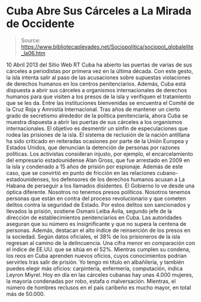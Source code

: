# Cuba Abre Sus Cárceles a La Mirada de Occidente

> Source: https://www.bibliotecapleyades.net/Sociopolitica/sociopol_globalelite_la06.htm

10 Abril 2013
del Sitio Web
RT
Cuba ha abierto las puertas de varias de sus
cárceles a periodistas por primera vez en la última década.
Con este gesto, la isla intenta salir al paso de
las acusaciones sobre supuestas violaciones de derechos humanos en los
centros penitenciarios.
Además, Cuba está dispuesta a abrir sus cárceles a organismos
internacionales de derechos humanos para que visiten a los presos de la isla
y verifiquen el tratamiento que se les da. Entre las instituciones
bienvenidas se encuentra el Comité de la Cruz Roja y Amnistía Internacional.
Tras años de mantener un cierto grado de secretismo alrededor de la política
penitenciaria, ahora Cuba se muestra dispuesta a abrir las puertas de sus
cárceles a los organismos internacionales. El objetivo es desmentir un
sinfín de especulaciones que rodea las prisiones de la isla.
El sistema de reclusión de la nación antillana ha sido criticado en
reiteradas ocasiones por parte de la Unión Europea y Estados Unidos, que
denuncian la
detención de personas por razones políticas.
Los activistas consideran injusto, por ejemplo, el encarcelamiento del
empresario estadounidense
Alan Gross, que fue arrestado en 2009 en la isla y
condenado a 15 años de prisión por espionaje. Además de este caso, que se
convirtió en punto de fricción en las
relaciones cubano-estadounidenses, los
defensores de los derechos humanos acusan a La Habana de perseguir a los
llamados disidentes.
El Gobierno lo ve desde una óptica diferente.
Nosotros no tenemos presos políticos.
Nosotros tenemos personas que están en contra del proceso revolucionario
y que cometen delitos contra la seguridad de Estado.
Por estos delitos
son sancionados y llevados la prisión, sostiene Osmani Leiba Ávila,
segundo jefe de la dirección de establecimientos penitenciarios en Cuba.
Las autoridades aseguran que su número es
insignificante y que no supera la centena de personas.
Además, destacan el alto índice de reinserción
de los presos en la sociedad. Según datos oficiales, el 38% de los
prisioneros de la isla regresan al camino de la delincuencia. Una cifra
menor en comparación con el índice de EE.UU. que se sitúa en el 52%.
Mientras cumplen su condena, los reos en Cuba aprenden nuevos oficios, cuyos
conocimientos podrían servirles tras salir de prisión.
Yo tengo mi título en albañilería, y
también puedes elegir más oficios: carpintería, enfermería, computación,
indica Leyron Miyrel.
Hoy en día en las cárceles cubanas hay unas
4.000 mujeres, la mayoría condenadas por robo, estafa o malversación.
Mientras, el número de hombres reclusos en el país caribeño es mucho mayor,
en total más de 50.000.
